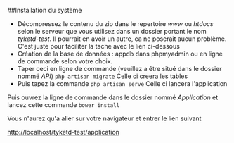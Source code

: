 ##Installation du système

- Décompressez le contenu du zip dans le repertoire *www* ou *htdocs* selon le serveur que vous utilisez dans un dossier portant le nom *tyketd-test*. Il pourrait en avoir un autre, ca ne poserait aucun problème. C'est juste pour faciliter la tache avec le lien ci-dessous
- Création de la base de données : appdb dans phpmyadmin ou en ligne de commande selon votre choix.
- Taper ceci en ligne de commande (veuillez a être situé dans le dossier nommé *API*)
`php artisan migrate`
Celle ci creera les tables
- Puis tapez la commande
`php artisan serve`
Celle ci lancera  l'application

Puis ouvrez la ligne de commande dans le dossier nommé *Application* et lancez cette commande
`bower install`

Vous n'aurez qu'a aller sur votre navigateur et entrer le lien suivant

[http://localhost/tyketd-test/application](http://localhost/tyketd-test/application)

